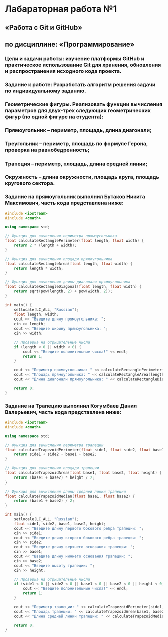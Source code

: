 # Лабараторная работа №1
## «Работа с Git и GitHub»
## по дисциплине: «Программирование»
### Цели и задачи работы: изучение платформы GitHub и практическое использование Git для хранения, обновления и распространения исходного кода проекта.
### Задание к работе: Разработать алгоритм решения задачи по индивидуальному заданию. 
### Геометрические фигуры. Реализовать функции вычисления параметров для двух-трех следующих геометрических фигур (по одной фигуре на студента):
### Прямоугольник – периметр, площадь, длина диагонали;
### Треугольник – периметр, площадь по формуле Герона, проверка на равнобедренность;
### Трапеция – периметр, площадь, длина средней линии;
### Окружность – длина окружности, площадь круга, площадь кругового сектора.

### Задание на прямоугольник выполнил Бутаков Никита Максимович, часть кода представлена ниже:
```C++
#include <iostream>
#include <cmath>

using namespace std;

// Функция для вычисления периметра прямоугольника
float calculateRectanglePerimeter(float length, float width) {
    return 2 * (length + width);
}

// Функция для вычисления площади прямоугольника
float calculateRectangleArea(float length, float width) {
    return length * width;
}

// Функция для вычисления длины диагонали прямоугольника
float calculateRectangleDiagonal(float length, float width) {
    return sqrt(pow(length, 2) + pow(width, 2));
}

int main() {
    setlocale(LC_ALL, "Russian");
    float length, width;
    cout << "Введите длину прямоугольника: ";
    cin >> length;
    cout << "Введите ширину прямоугольника: ";
    cin >> width;

    // Проверка на отрицательные числа
    if (length < 0 || width < 0) {
        cout << "Введите положительные числа!" << endl;
        return 1;
    }

    cout << "Периметр прямоугольника: " << calculateRectanglePerimeter(length, width) << endl;
    cout << "Площадь прямоугольника: " << calculateRectangleArea(length, width) << endl;
    cout << "Длина диагонали прямоугольника: " << calculateRectangleDiagonal(length, width) << endl;

    return 0;
}
```

### Задание на Трапецию выполнил Когумбаев Данил Валерьевич, часть кода представлена ниже:
```C++
#include <iostream>
#include <cmath>

using namespace std;

// Функция для вычисления периметра трапеции
float calculateTrapezoidPerimeter(float side1, float side2, float base1, float base2) {
    return side1 + side2 + base1 + base2;
}

// Функция для вычисления площади трапеции
float calculateTrapezoidArea(float base1, float base2, float height) {
    return (base1 + base2) * height / 2;
}

// Функция для вычисления длины средней линии трапеции
float calculateTrapezoidMedian(float base1, float base2) {
    return (base1 + base2) / 2;
}

int main() {
    setlocale(LC_ALL, "Russian");    
    float side1, side2, base1, base2, height;
    cout << "Введите длину первого бокового ребра трапеции: ";
    cin >> side1;
    cout << "Введите длину второго бокового ребра трапеции: ";
    cin >> side2;
    cout << "Введите длину верхнего основания трапеции: ";
    cin >> base1;
    cout << "Введите длину нижнего основания трапеции: ";
    cin >> base2;
    cout << "Введите высоту трапеции: ";
    cin >> height;

    // Проверка на отрицательные числа
    if (side1 < 0 || side2 < 0 || base1 < 0 || base2 < 0 || height < 0) {
        cout << "Введите положительные числа!" << endl;
        return 1;
    }

    cout << "Периметр трапеции: " << calculateTrapezoidPerimeter(side1, side2, base1, base2) << endl;
    cout << "Площадь трапеции: " << calculateTrapezoidArea(base1, base2, height) << endl;
    cout << "Длина средней линии трапеции: " << calculateTrapezoidMedian(base1, base2) << endl;

    return 0;
}
```
